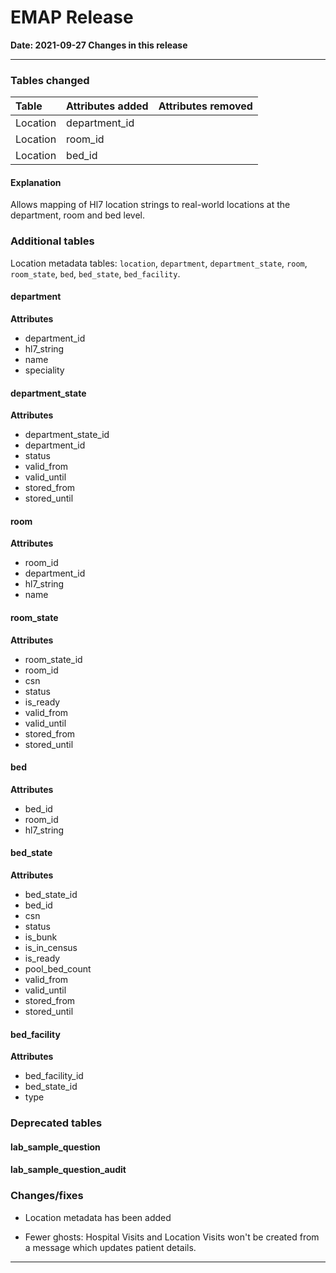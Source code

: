 # EMAP Release

**Date: 2021-09-27 Changes in this release**

---

### Tables changed

Table           | Attributes added | Attributes removed 
:-- |:-- |:--
Location | department_id |  
Location | room_id |  
Location | bed_id |  


#### Explanation

Allows mapping of Hl7 location strings to real-world locations at the department, room and bed level.

### Additional tables

Location metadata tables: `location`, `department`, `department_state`, 
`room`, `room_state`, `bed`, `bed_state`, `bed_facility`.


#### department

**Attributes**

* department_id
* hl7_string
* name
* speciality

#### department_state

**Attributes**

* department_state_id
* department_id
* status
* valid_from
* valid_until
* stored_from
* stored_until

#### room

**Attributes**

* room_id
* department_id
* hl7_string
* name

#### room_state

**Attributes**

* room_state_id
* room_id
* csn
* status
* is_ready
* valid_from
* valid_until
* stored_from
* stored_until


#### bed

**Attributes**

* bed_id
* room_id
* hl7_string

#### bed_state

**Attributes**

* bed_state_id
* bed_id
* csn
* status
* is_bunk
* is_in_census
* is_ready
* pool_bed_count
* valid_from
* valid_until
* stored_from
* stored_until

#### bed_facility

**Attributes**

* bed_facility_id
* bed_state_id
* type


### Deprecated tables

#### lab_sample_question

#### lab_sample_question_audit


### Changes/fixes

* Location metadata has been added

* Fewer ghosts: Hospital Visits and Location Visits won't be created from a message which updates patient details.

---
<!--
## Data sources



### Repository Versions

| Repository            | Version |
| :-                    | :-:     |
|Hl7-processor          | 2.2     |
|Emap_interchange       | 2.2     |
|Emap-Core              | 2.2     |
|Inform-DB              | 2.2     |
|Hoover                 | 2.2     |
>
